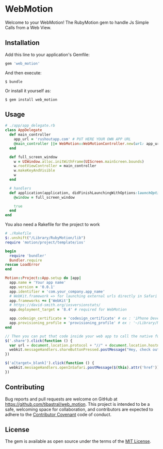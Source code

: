 # WebMotion

Welcome to your WebMotion! The RubyMotion gem to handle Js Simple Calls from a Web View.

## Installation

Add this line to your application's Gemfile:

```ruby
gem 'web_motion'
```

And then execute:

    $ bundle

Or install it yourself as:

    $ gem install web_motion

## Usage

```ruby
# ./app/app_delegate.rb
class AppDelegate
  def main_controller
    app_url = 'rushoutapp.com' # PUT HERE YOUR OWN APP URL
    @main_controller ||= WebMotion::WebMotionController.new(url: app_url)
  end

  def full_screen_window
    w = UIWindow.alloc.initWithFrame(UIScreen.mainScreen.bounds)
    w.rootViewController = main_controller
    w.makeKeyAndVisible
    w
  end

  # handlers
  def application(application, didFinishLaunchingWithOptions:launchOptions)
    @window = full_screen_window

    true
  end
end
```

You also need a Rakefile for the project to work

```ruby
# ./Rakefile
$:.unshift("/Library/RubyMotion/lib")
require 'motion/project/template/ios'

begin
  require 'bundler'
  Bundler.require
rescue LoadError
end

Motion::Project::App.setup do |app|
  app.name = 'Your app name'
  app.version = '0.0.1'
  app.identifier = 'com.your_company.app_name'
  # WebKit.framework => for launching external urls directly in Safari (required for WebMotion)
  app.frameworks += ['WebKit']
  # https://david-smith.org/iosversionstats/
  app.deployment_target = '8.4' # required for WebMotion

  app.codesign_certificate = 'codesign_certificate' # ex : 'iPhone Developer: John Doe (UENTOH78)'
  app.provisioning_profile = 'provisioning_profile' # ex : '~/Library/MobileDevice/Provisioning Profiles/8329ee89-3298-3898-8398-8b3893829823.mobileprovision'
end
```

```js
// Then you can put that code inside your web app to call the native functions directly from your web app !
$('.share').click(function () {
  var url = document.location.protocol + "//" + document.location.hostname + document.location.pathname;
  webkit.messageHandlers.shareButtonPressed.postMessage("Hey, check out that on RushOut : " + url);
})

$('a[target=_blank]').click(function () {
  webkit.messageHandlers.openInSafari.postMessage($(this).attr('href'));
})
```


## Contributing

Bug reports and pull requests are welcome on GitHub at https://github.com/tibastral/web_motion. This project is intended to be a safe, welcoming space for collaboration, and contributors are expected to adhere to the [Contributor Covenant](contributor-covenant.org) code of conduct.


## License

The gem is available as open source under the terms of the [MIT License](http://opensource.org/licenses/MIT).
